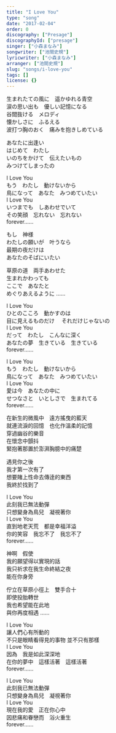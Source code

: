 ```yaml
---
title: "I Love You"
type: "song"
date: "2017-02-04"
order: 0
discography: ["Presage"]
discographyId: ["presage"]
singer: ["小森まなみ"]
songwriter: ["池間史規"]
lyricwriter: ["小森まなみ"]
arranger: ["池間史規"]
slug: "songs/i-love-you"
tags: []
license: {}
---
```


生まれたての風に　遥かゆれる青空   
涙の思い出も　優しい記憶になる   
谷間抜ける　メロディ   
懐かしさに　ふるえる   
波打つ胸のおく　痛みを抱きしめている   
  
あなたに出逢い   
はじめて　わたし   
いのちをかけて　伝えたいもの   
みつけてしまったの   
  
I Love You   
もう　わたし　動けないから   
鳥になって　あなた　みつめていたい   
I Love You   
いつまでも　しあわせでいて   
その笑顔　忘れない　忘れない   
forever……   
  
もし　神様   
わたしの願いが　叶うなら   
最期の夜だけは   
あなたのそばにいたい   
  
草原の道　両手あわせた   
生まれかわっても   
ここで　あなたと   
めぐりあえるように ……   
  
I Love You   
ひとのこころ　動かすのは   
目に見えるものだけ    　それだけじゃないの   
I Love You   
だって　わたし　こんなに深く   
あなたの夢　生きている　生きている   
forever……   
  
I Love You   
もう　わたし　動けないから   
鳥になって　あなた　みつめていたい   
I Love You   
愛は今　あなたの中に   
せつなさと　いとしさで　生まれてる   
forever……  
  
在新生的微風中　遠方搖曳的藍天  
就連流淚的回憶　也化作溫柔的記憶  
穿過幽谷的樂音  
在懷念中顫抖  
緊抱著那置於澎湃胸臆中的痛楚  
  
遇見你之後  
我才第一次有了  
想要賭上性命去傳逹的東西  
我終於找到了  
  
I Love You   
此刻我已無法動彈  
只想變身為鳥兒　凝視著你  
I Love You   
直到地老天荒　都是幸福洋溢  
你的笑容　我忘不了　我忘不了  
forever……   
  
神啊　假使  
我的願望得以實現的話  
我只祈求在我生命終結之夜  
能在你身旁  
  
佇立在草原小徑上　雙手合十  
即使投胎轉世  
我也希望能在此地  
與你再度相遇 ……   
  
I Love You   
讓人們心有所動的  
不只是眼睛看得見的事物   並不只有那樣  
I Love You   
因為　我是如此深深地  
在你的夢中　這樣活著　這樣活著  
forever……   
  
I Love You   
此刻我已無法動彈  
只想變身為鳥兒　凝視著你  
I Love You   
現在我的愛　正在你心中  
因悲痛和眷戀而　浴火重生  
forever……
